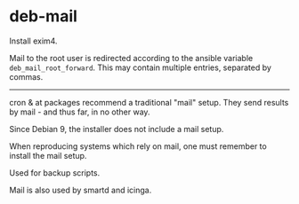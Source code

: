 # deb-mail #

Install exim4.

Mail to the root user is redirected according to the ansible variable
`deb_mail_root_forward`.  This may contain multiple entries, separated
by commas.

---

cron & at packages recommend a traditional "mail" setup.
They send results by mail - and thus far, in no other way.

Since Debian 9, the installer does not include a mail setup.

When reproducing systems which rely on mail,
one must remember to install the mail setup.

Used for backup scripts.

Mail is also used by smartd and icinga.
